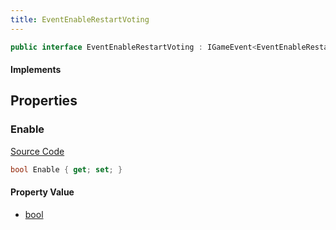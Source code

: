 ```yaml
---
title: EventEnableRestartVoting
---
```


```csharp
public interface EventEnableRestartVoting : IGameEvent<EventEnableRestartVoting>
```

#### Implements

## Properties

### Enable

[Source Code](https://github.com/swiftly-solution/swiftlys2/blob/main/managed/src/SwiftlyS2.Generated/GameEvents/Interfaces/EventEnableRestartVoting.cs#L21)

```csharp
bool Enable { get; set; }
```

#### Property Value

- [bool](https://learn.microsoft.com/dotnet/api/system.boolean)

